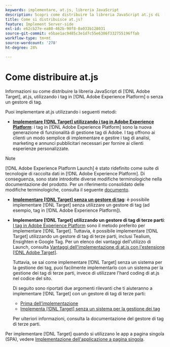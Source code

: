 ```yaml
---
keywords: implementare, at.js, libreria JavaScript
description: Scopri come distribuire la libreria JavaScript at.js di  [!DNL Adobe Target]  utilizzando i tag in [!DNL Adobe Experience Platform] o senza un gestore di tag.
title: Come si distribuisce at.js?
feature: Implement Server-side
exl-id: e62cb27e-ea80-462b-90f8-0a033b128031
source-git-commit: e5bae1ac9485c3e1d7c55e6386f332755196ffab
workflow-type: tm+mt
source-wordcount: '278'
ht-degree: 28%

---
```


# Come distribuire at.js

Informazioni su come distribuire la libreria JavaScript di [!DNL Adobe Target], at.js, utilizzando i tag in [!DNL Adobe Experience Platform] o senza un gestore di tag.

Puoi implementare at.js utilizzando i seguenti metodi:

* **[Implementare [!DNL Target] utilizzando i tag in Adobe Experience Platform](/help/dev/implement/client-side/atjs/how-to-deployatjs/implement-target-using-adobe-launch.md)**: i tag in [!DNL Adobe Experience Platform] sono la nuova generazione di funzionalità di gestione tag di Adobe. I tag offrono ai clienti un modo semplice di implementare e gestire i tag di analisi, marketing e annunci pubblicitari necessari per fornire ai clienti esperienze personalizzate.

>[!NOTE]
>
> [!DNL Adobe Experience Platform Launch] è stato ridefinito come suite di tecnologie di raccolta dati in [!DNL Adobe Experience Platform]. Di conseguenza, sono state introdotte diverse modifiche terminologiche nella documentazione del prodotto. Per un riferimento consolidato delle modifiche terminologiche, consulta il seguente [documento](https://experienceleague.adobe.com/docs/experience-platform/tags/term-updates.html?lang=it).

* **[Implementare [!DNL Target] senza un gestore di tag](/help/dev/implement/client-side/atjs/how-to-deployatjs/implement-target-without-a-tag-manager.md)**: è possibile implementare [!DNL Target] senza utilizzare un gestore di tag (ad esempio, tag in [!DNL Adobe Experience Platform]).
* **Implementare [!DNL Target] utilizzando un gestore di tag di terze parti**: [I tag in Adobe Experience Platform](/help/dev/implement/client-side/atjs/how-to-deployatjs/implement-target-using-adobe-launch.md) sono il metodo preferito per implementare [!DNL Target]. Tuttavia, è possibile implementare [!DNL Target] utilizzando un gestore di tag di terze parti, inclusi Tealium, Ensighten e Google Tag. Per un elenco dei vantaggi dell&#39;utilizzo di Launch, consulta [Vantaggi dell&#39;implementazione di at.js con l&#39;estensione  [!DNL Adobe Target] &#x200B;](/help/dev/implement/client-side/atjs/how-to-deployatjs/implement-target-using-adobe-launch.md#advantages-of-implementing-atjs-using-the-target-extension).

  Tuttavia, se sai come implementare [!DNL Target] senza un sistema per la gestione dei tag, puoi facilmente implementarlo con un sistema per la gestione dei tag di terze parti, invece di utilizzare l&#39;hard coding di at.js nel codice del sito.

  Di seguito sono riportati due argomenti rilevanti che ti aiuteranno a implementare [!DNL Target] con un gestore di tag di terze parti:

   * [Prima dell’implementazione](/help/dev/before-implement/prepare-to-implement-target.md)
   * [Implementa [!DNL Target] senza un sistema per la gestione dei tag](/help/dev/implement/client-side/atjs/how-to-deployatjs/implement-target-without-a-tag-manager.md)

  Per ulteriori informazioni, consulta la documentazione del gestore di tag di terze parti.

Per implementare [!DNL Target] quando si utilizzano le app a pagina singola (SPA), vedere [Implementazione dell&#39;applicazione a pagina singola](/help/dev/implement/client-side/atjs/how-to-deployatjs/target-atjs-single-page-application.md).
